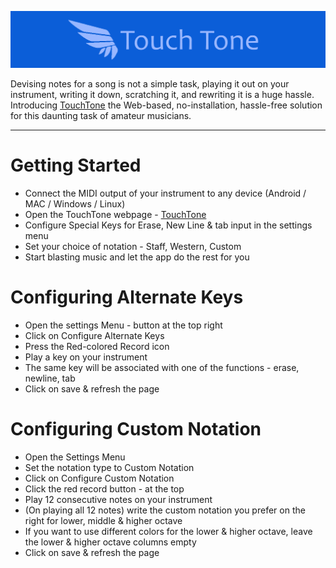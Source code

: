 ![Banner](./banner.png)

Devising notes for a song is not a simple task, playing it out on your instrument, writing it down, scratching it, and rewriting it is a huge hassle. Introducing [TouchTone](https://ujwalnk.github.io/TouchTone) the Web-based, no-installation, hassle-free solution for this daunting task of amateur musicians.

---

# Getting Started

- Connect the MIDI output of your instrument to any device (Android / MAC / Windows / Linux)
- Open the TouchTone webpage - [TouchTone](https://ujwalnk.github.io/TouchTone)
- Configure Special Keys for Erase, New Line & tab input in the settings menu
- Set your choice of notation - Staff, Western, Custom
- Start blasting music and let the app do the rest for you

# Configuring Alternate Keys
- Open the settings Menu - button at the top right
- Click on Configure Alternate Keys
- Press the Red-colored Record icon
- Play a key on your instrument
- The same key will be associated with one of the functions - erase, newline, tab
- Click on save & refresh the page

# Configuring Custom Notation
- Open the Settings Menu
- Set the notation type to Custom Notation
- Click on Configure Custom Notation
- Click the red record button - at the top
- Play 12 consecutive notes on your instrument
- (On playing all 12 notes) write the custom notation you prefer on the right for lower, middle & higher octave
- If you want to use different colors for the lower & higher octave, leave the lower & higher octave columns empty
- Click on save & refresh the page
